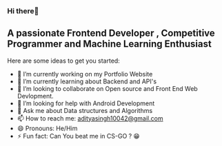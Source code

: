 ### Hi there👋

## A passionate Frontend Developer , Competitive Programmer and Machine Learning Enthusiast

Here are some ideas to get you started:
- 🔭 I’m currently working on my Portfolio Website
- 🌱 I’m currently learning about Backend and API's
- 👯 I’m looking to collaborate on Open source and Front End Web Devlopment.
- 🤔 I’m looking for help with Android Development
- 💬 Ask me about Data structures and Algorithms
- 📫 How to reach me: adityasingh10042@gmail.com
- 😄 Pronouns: He/Him
- ⚡ Fun fact: Can You beat me in CS-GO ? 😁
